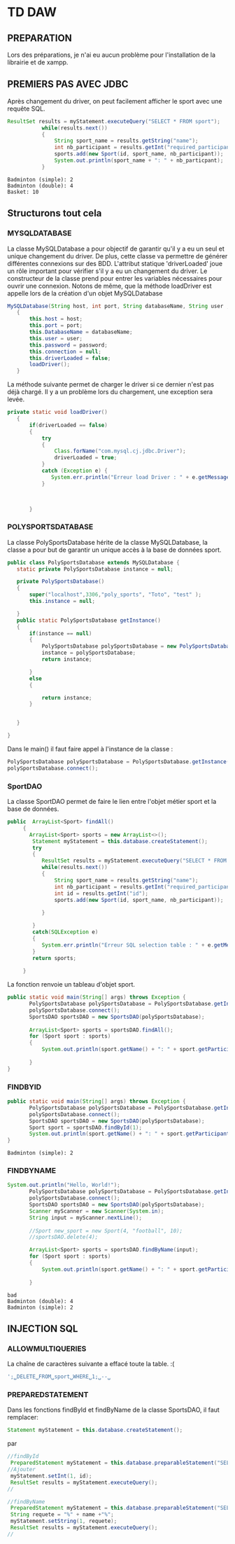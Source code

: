 # TD DAW
## PREPARATION
Lors des préparations, je n'ai eu aucun problème pour l'installation de la librairie et de xampp.
## PREMIERS PAS AVEC JDBC
Après changement du driver, on peut facilement afficher le sport avec une requête SQL.
 ```java
ResultSet results = myStatement.executeQuery("SELECT * FROM sport");
            while(results.next())
            {
                String sport_name = results.getString("name");
                int nb_participant = results.getInt("required_participants");
                sports.add(new Sport(id, sport_name, nb_participant));
                System.out.println(sport_name + ": " + nb_particpant);
            }
```
```console
Badminton (simple): 2
Badminton (double): 4
Basket: 10
````
## Structurons tout cela
### MYSQLDATABASE
La classe MySQLDatabase a pour objectif de garantir qu'il y a eu un seul et unique changement du driver. De plus, cette classe va permettre de générer différentes connexions sur des BDD. L'attribut statique 'driverLoaded' joue un rôle important pour vérifier s'il y a eu un 
changement du driver. 
Le constructeur de la classe prend pour entrer les variables nécessaires pour ouvrir une connexion. Notons de même, que la méthode loadDriver est appelle lors de la création d'un objet MySQLDatabase 
 ```java
MySQLDatabase(String host, int port, String databaseName, String user ,String password )
    {
        this.host = host;
        this.port = port;
        this.DatabaseName = databaseName;
        this.user = user;
        this.password = password;
        this.connection = null;
        this.driverLoaded = false;
        loadDriver();
    }
```
La méthode suivante permet de charger le driver si ce dernier n'est pas déjà chargé. Il y a un problème lors du chargement, une exception sera levée.
 ```java
private static void loadDriver()
    {
        if(driverLoaded == false)
        {
            try
            {
                Class.forName("com.mysql.cj.jdbc.Driver");
                driverLoaded = true;
            }
            catch (Exception e) {
               System.err.println("Erreur load Driver : " + e.getMessage());
            }
             


        }
```
### POLYSPORTSDATABASE
La classe PolySportsDatabase hérite de la classe MySQLDatabase, la classe a pour but de garantir un unique accès à la base de données sport.
 ```java
public class PolySportsDatabase extends MySQLDatabase {
    static private PolySportsDatabase instance = null;

    private PolySportsDatabase()
    {
        super("localhost",3306,"poly_sports", "Toto", "test" );
        this.instance = null;

    }
    public static PolySportsDatabase getInstance() 
    {
        if(instance == null)
        {
            PolySportsDatabase polySportsDatabase = new PolySportsDatabase();
            instance = polySportsDatabase;
            return instance;

        }
        else
        {

            return instance;
        }


    }

}
```
Dans le main() il faut faire appel à l'instance de la classe :
```java
PolySportsDatabase polySportsDatabase = PolySportsDatabase.getInstance();
polySportsDatabase.connect();
```
### SportDAO
La classe SportDAO permet de faire le lien entre l'objet métier sport et la base de données.
 ```java
public  ArrayList<Sport> findAll()
      {
        ArrayList<Sport> sports = new ArrayList<>();
         Statement myStatement = this.database.createStatement();
         try
         {
            ResultSet results = myStatement.executeQuery("SELECT * FROM sport");
            while(results.next())
            {
                String sport_name = results.getString("name");
                int nb_participant = results.getInt("required_participants");
                int id = results.getInt("id");
                sports.add(new Sport(id, sport_name, nb_participant));
                
            }

         }
         catch(SQLException e)
         {
            System.err.println("Erreur SQL selection table : " + e.getMessage());
         }
         return sports;
         
      }
```
La fonction renvoie un tableau d'objet sport.
 ```java
 public static void main(String[] args) throws Exception {
        PolySportsDatabase polySportsDatabase = PolySportsDatabase.getInstance();
        polySportsDatabase.connect();
        SportsDAO sportsDAO = new SportsDAO(polySportsDatabase);
    
        ArrayList<Sport> sports = sportsDAO.findAll();
        for (Sport sport : sports) 
        {
            System.out.println(sport.getName() + ": " + sport.getParticipants());
            
        }
}
```
### FINDBYID
 ```java
 public static void main(String[] args) throws Exception {
        PolySportsDatabase polySportsDatabase = PolySportsDatabase.getInstance();
        polySportsDatabase.connect();
        SportsDAO sportsDAO = new SportsDAO(polySportsDatabase);
        Sport sport = sportsDAO.findById(1);
        System.out.println(sport.getName() + ": " + sport.getParticipants());
}
```

```console
Badminton (simple): 2
```

### FINDBYNAME
 ```java
 System.out.println("Hello, World!"); 
        PolySportsDatabase polySportsDatabase = PolySportsDatabase.getInstance();
        polySportsDatabase.connect();
        SportsDAO sportsDAO = new SportsDAO(polySportsDatabase);
        Scanner myScanner = new Scanner(System.in);
        String input = myScanner.nextLine();
        
        //Sport new_sport = new Sport(4, "football", 10);
        //sportsDAO.delete(4);

        ArrayList<Sport> sports = sportsDAO.findByName(input);
        for (Sport sport : sports) 
        {
            System.out.println(sport.getName() + ": " + sport.getParticipants());
            
        }
```
```console
bad
Badminton (double): 4
Badminton (simple): 2
```
## INJECTION SQL
### ALLOWMULTIQUERIES
La chaîne de caractères suivante a effacé toute la table. :(
```SQL
';␣DELETE␣FROM␣sport␣WHERE␣1;␣--␣

```
### PREPAREDSTATEMENT
Dans les fonctions findById et findByName de la classe SportsDAO, il faut remplacer: 
```java  
Statement myStatement = this.database.createStatement();
````
par 
```java
//findById
 PreparedStatement myStatement = this.database.preparableStatement("SELECT * FROM `sport` WHERE `id`=?")
//Ajouter
 myStatement.setInt(1, id);
 ResultSet results = myStatement.executeQuery();
//

//findByName
 PreparedStatement myStatement = this.database.preparableStatement("SELECT * FROM `sport` WHERE name LIKE ? ORDER BY name");
 String requete = "%" + name +"%"; 
 myStatement.setString(1, requete);
 ResultSet results = myStatement.executeQuery();
//

````
